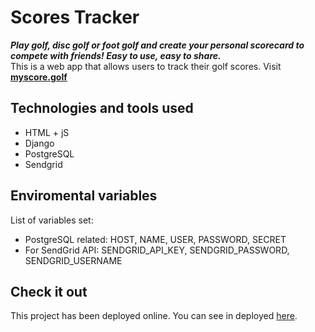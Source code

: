 # Scores Tracker

***Play golf, disc golf or foot golf and create your personal scorecard to compete with friends! Easy to use, easy to share.***\
This is a web app that allows users to track their golf scores. Visit **[myscore.golf](https://myscore.golf/)**

## Technologies and tools used
- HTML + jS
- Django
- PostgreSQL
- Sendgrid

## Enviromental variables
List of variables set:
- PostgreSQL related: HOST, NAME, USER, PASSWORD, SECRET
- For SendGrid API: SENDGRID_API_KEY, SENDGRID_PASSWORD, SENDGRID_USERNAME

## Check it out
This project has been deployed online. You can see in deployed [here](https://myscore.golf/).